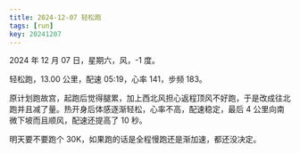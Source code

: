 ```yaml
---
title: 2024-12-07 轻松跑
tags: [run]
key: 20241207
---
```


2024 年 12 月 07 日，星期六，风，-1 度。

轻松跑，13.00 公里，配速 05:19，心率 141，步频 183。

<!--more-->

原计划跑故宫，起跑后觉得腿累，加上西北风担心返程顶风不好跑，于是改成往北跑并且减了量。热开身后体感逐渐轻松，心率不高，配速稳定，最后 4 公里向南微下坡而且顺风，配速还提高了 10 秒。

明天要不要跑个 30K，如果跑的话是全程慢跑还是渐加速，都还没决定。

<div class="strava-embed-placeholder" data-embed-type="activity" data-embed-id="13061619563" data-style="standard" data-from-embed="false"></div><script src="https://strava-embeds.com/embed.js"></script>
